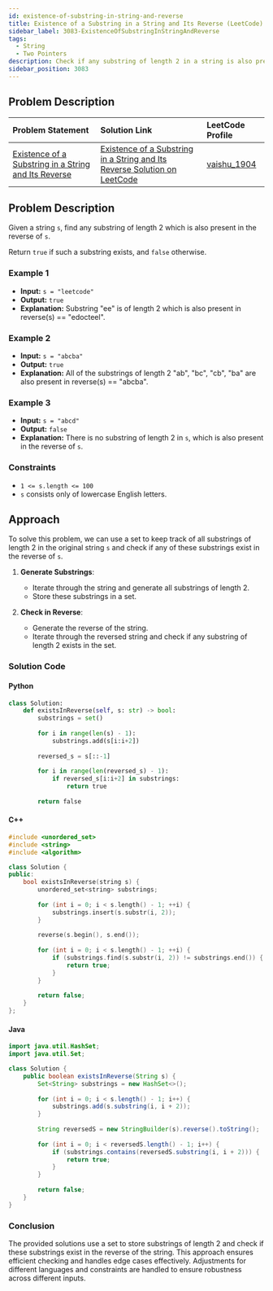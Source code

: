 ```yaml
---
id: existence-of-substring-in-string-and-reverse
title: Existence of a Substring in a String and Its Reverse (LeetCode)
sidebar_label: 3083-ExistenceOfSubstringInStringAndReverse
tags:
  - String
  - Two Pointers
description: Check if any substring of length 2 in a string is also present in its reverse.
sidebar_position: 3083
---
```


## Problem Description

| Problem Statement | Solution Link | LeetCode Profile |
| :---------------- | :------------ | :--------------- |
| [Existence of a Substring in a String and Its Reverse](https://leetcode.com/problems/existence-of-a-substring-in-a-string-and-its-reverse/) | [Existence of a Substring in a String and Its Reverse Solution on LeetCode](https://leetcode.com/problems/existence-of-a-substring-in-a-string-and-its-reverse/solutions/) | [vaishu_1904](https://leetcode.com/u/vaishu_1904/) |

## Problem Description

Given a string `s`, find any substring of length 2 which is also present in the reverse of `s`.

Return `true` if such a substring exists, and `false` otherwise.

### Example 1

- **Input:** `s = "leetcode"`
- **Output:** `true`
- **Explanation:** Substring "ee" is of length 2 which is also present in reverse(s) == "edocteel".

### Example 2

- **Input:** `s = "abcba"`
- **Output:** `true`
- **Explanation:** All of the substrings of length 2 "ab", "bc", "cb", "ba" are also present in reverse(s) == "abcba".

### Example 3

- **Input:** `s = "abcd"`
- **Output:** `false`
- **Explanation:** There is no substring of length 2 in `s`, which is also present in the reverse of `s`.

### Constraints

- `1 <= s.length <= 100`
- `s` consists only of lowercase English letters.

## Approach

To solve this problem, we can use a set to keep track of all substrings of length 2 in the original string `s` and check if any of these substrings exist in the reverse of `s`.

1. **Generate Substrings**:
   - Iterate through the string and generate all substrings of length 2.
   - Store these substrings in a set.

2. **Check in Reverse**:
   - Generate the reverse of the string.
   - Iterate through the reversed string and check if any substring of length 2 exists in the set.

### Solution Code

#### Python

```python
class Solution:
    def existsInReverse(self, s: str) -> bool:
        substrings = set()
        
        for i in range(len(s) - 1):
            substrings.add(s[i:i+2])
        
        reversed_s = s[::-1]
        
        for i in range(len(reversed_s) - 1):
            if reversed_s[i:i+2] in substrings:
                return true
        
        return false
```

#### C++
```c++
#include <unordered_set>
#include <string>
#include <algorithm>

class Solution {
public:
    bool existsInReverse(string s) {
        unordered_set<string> substrings;
        
        for (int i = 0; i < s.length() - 1; ++i) {
            substrings.insert(s.substr(i, 2));
        }
        
        reverse(s.begin(), s.end());
        
        for (int i = 0; i < s.length() - 1; ++i) {
            if (substrings.find(s.substr(i, 2)) != substrings.end()) {
                return true;
            }
        }
        
        return false;
    }
};

```

#### Java
```java
import java.util.HashSet;
import java.util.Set;

class Solution {
    public boolean existsInReverse(String s) {
        Set<String> substrings = new HashSet<>();
        
        for (int i = 0; i < s.length() - 1; i++) {
            substrings.add(s.substring(i, i + 2));
        }
        
        String reversedS = new StringBuilder(s).reverse().toString();
        
        for (int i = 0; i < reversedS.length() - 1; i++) {
            if (substrings.contains(reversedS.substring(i, i + 2))) {
                return true;
            }
        }
        
        return false;
    }
}

```

### Conclusion
The provided solutions use a set to store substrings of length 2 and check if these substrings exist 
in the reverse of the string. This approach ensures efficient checking and handles edge cases 
effectively. Adjustments for different languages and constraints are handled to ensure robustness 
across different inputs.